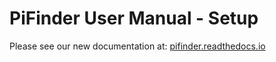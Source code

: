 # PiFinder User Manual - Setup

Please see our new documentation at:
[pifinder.readthedocs.io](https://pifinder.readthedocs.io/en/release/quick_start.html)

